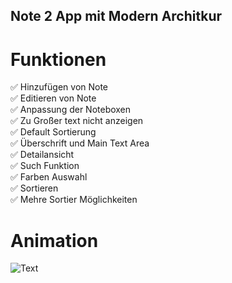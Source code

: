 <p><h2> Note 2 App mit Modern Architkur  </h2></p> 

# Funktionen
:white_check_mark: Hinzufügen von Note  
:white_check_mark: Editieren von Note  
:white_check_mark: Anpassung der Noteboxen  
:white_check_mark: Zu Großer text nicht anzeigen  
:white_check_mark: Default Sortierung    
:white_check_mark: Überschrift und Main Text Area  
:white_check_mark: Detailansicht   
:white_check_mark: Such Funktion  
:white_check_mark: Farben Auswahl  
:white_check_mark: Sortieren  
:white_check_mark: Mehre Sortier Möglichkeiten  

# Animation

![Text](https://i.imgur.com/aWEQK97.gif)


